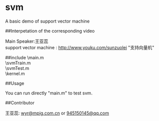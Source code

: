# svm
A basic demo of support vector machine

##Interpetation of the corresponding video 

Main Speaker:王亚蕊<br/>
support vector machine : <http://www.youku.com/sunzuolei>  "支持向量机"

##include 
\main.m     <br/>
\svmTrain.m  <br/>
\svmTest.m   <br/>
\kernel.m    <br/>

##Usage


You can run directly "main.m" to test svm.


##Contributor

 王亚蕊: <wyr@mpig.com.cn>  or  <945150145@qq.com>






